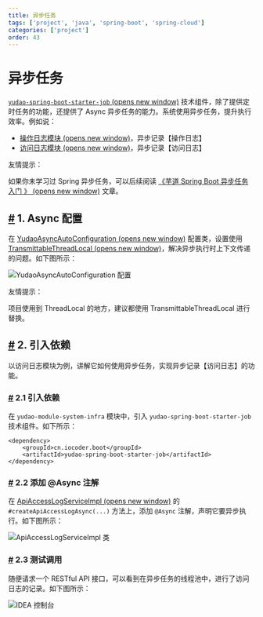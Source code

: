 ```yaml
---
title: 异步任务
tags: ['project', 'java', 'spring-boot', 'spring-cloud']
categories: ['project']
order: 43
---
```

# 异步任务

[`yudao-spring-boot-starter-job`  (opens new window)](https://github.com/YunaiV/ruoyi-vue-pro/blob/master/yudao-framework/yudao-spring-boot-starter-job/) 技术组件，除了提供定时任务的功能，还提供了 Async 异步任务的能力。系统使用异步任务，提升执行效率。例如说：

 * [操作日志模块  (opens new window)](https://github.com/YunaiV/ruoyi-vue-pro/blob/master/yudao-module-system/yudao-module-system-biz/src/main/java/cn/iocoder/yudao/module/system/service/logger/OperateLogServiceImpl.java#L42-L56)，异步记录【操作日志】
* [访问日志模块  (opens new window)](https://github.com/YunaiV/ruoyi-vue-pro/blob/master/yudao-module-infra/yudao-module-infra-biz/src/main/java/cn/iocoder/yudao/module/infra/service/logger/ApiAccessLogServiceImpl.java#L39-L44)，异步记录【访问日志】

 友情提示：

 如果你未学习过 Spring 异步任务，可以后续阅读 [《芋道 Spring Boot 异步任务入门 》  (opens new window)](https://www.iocoder.cn/Spring-Boot/Async-Job/?yudao) 文章。

 ## [#](#_1-async-配置) 1. Async 配置

 在 [YudaoAsyncAutoConfiguration  (opens new window)](https://github.com/YunaiV/ruoyi-vue-pro/blob/master/yudao-framework/yudao-spring-boot-starter-job/src/main/java/cn/iocoder/yudao/framework/quartz/config/YudaoAsyncAutoConfiguration.java) 配置类，设置使用 [TransmittableThreadLocal  (opens new window)](https://github.com/alibaba/transmittable-thread-local)，解决异步执行时上下文传递的问题。如下图所示：

 ![YudaoAsyncAutoConfiguration 配置](https://doc.iocoder.cn/img/%E5%BC%82%E6%AD%A5%E4%BB%BB%E5%8A%A1/01.png)

 友情提示：

 项目使用到 ThreadLocal 的地方，建议都使用 TransmittableThreadLocal 进行替换。

 ## [#](#_2-引入依赖) 2. 引入依赖

 以访问日志模块为例，讲解它如何使用异步任务，实现异步记录【访问日志】的功能。

 ### [#](#_2-1-引入依赖) 2.1 引入依赖

 在 `yudao-module-system-infra` 模块中，引入 `yudao-spring-boot-starter-job` 技术组件。如下所示：

 
```
<dependency>
    <groupId>cn.iocoder.boot</groupId>
    <artifactId>yudao-spring-boot-starter-job</artifactId>
</dependency>

```
### [#](#_2-2-添加-async-注解) 2.2 添加 @Async 注解

 在 [ApiAccessLogServiceImpl  (opens new window)](https://github.com/YunaiV/ruoyi-vue-pro/blob/master/yudao-module-infra/yudao-module-infra-biz/src/main/java/cn/iocoder/yudao/module/infra/service/logger/ApiAccessLogServiceImpl.java#L39-L44) 的 `#createApiAccessLogAsync(...)` 方法上，添加 `@Async` 注解，声明它要异步执行。如下图所示：

 ![ApiAccessLogServiceImpl 类](https://doc.iocoder.cn/img/%E5%BC%82%E6%AD%A5%E4%BB%BB%E5%8A%A1/02.png)

 ### [#](#_2-3-测试调用) 2.3 测试调用

 随便请求一个 RESTful API 接口，可以看到在异步任务的线程池中，进行了访问日志的记录。如下图所示：

 ![IDEA 控制台](https://doc.iocoder.cn/img/%E5%BC%82%E6%AD%A5%E4%BB%BB%E5%8A%A1/03.png)

